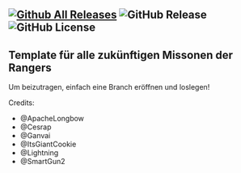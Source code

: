 [![Github All Releases](https://img.shields.io/github/downloads/German-Rangers-MM/GR_MM_Template_Zug_3_0/total.svg)]() ![GitHub Release](https://img.shields.io/github/v/release/German-Rangers-MM/GR_MM_Template_Zug_3_0) ![GitHub License](https://img.shields.io/github/license/German-Rangers-MM/GR_MM_Template_Zug_3_0)
---

## Template für alle zukünftigen Missonen der Rangers

Um beizutragen, einfach eine Branch eröffnen und loslegen!

Credits:
- @ApacheLongbow
- @Cesrap
- @Ganvai
- @ItsGiantCookie
- @Lightning
- @SmartGun2
